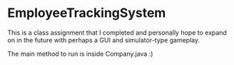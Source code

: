 # EmployeeTrackingSystem

This is a class assignment that I completed and personally hope to expand on in the future with perhaps a GUI and simulator-type gameplay.

The main method to run is inside Company.java :)
